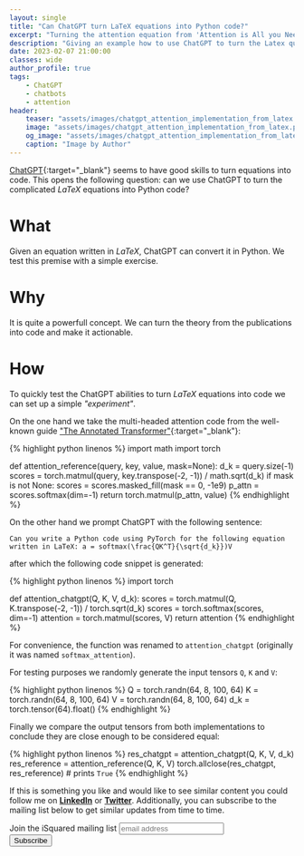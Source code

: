 ```yaml
---
layout: single
title: "Can ChatGPT turn LaTeX equations into Python code?"
excerpt: "Turning the attention equation from 'Attention is All you Need' into code using ChatGPT"
description: "Giving an example how to use ChatGPT to turn the Latex quetions for scaled dot product attention into Python implementation"
date: 2023-02-07 21:00:00
classes: wide
author_profile: true
tags:
    - ChatGPT
    - chatbots
    - attention
header:
    teaser: "assets/images/chatgpt_attention_implementation_from_latex.png"
    image: "assets/images/chatgpt_attention_implementation_from_latex.png"
    og_image: "assets/images/chatgpt_attention_implementation_from_latex.png"
    caption: "Image by Author"
---
```


[ChatGPT](https://openai.com/blog/chatgpt/){:target="_blank"} seems to have good skills to turn equations into code. This opens the following question:
can we use ChatGPT to turn the complicated *LaTeX* equations into Python code? 

# What
Given an equation written in *LaTeX*, ChatGPT can convert it in Python. We test this premise with a simple exercise.

# Why
It is quite a powerfull concept. We can turn the theory from the publications into code and make it actionable.

# How
To quickly test the ChatGPT abilities to turn *LaTeX* equations into code we can set up a simple *"experiment"*.

On the one hand we take the multi-headed attention code from the well-known guide 
["The Annotated Transformer"](http://nlp.seas.harvard.edu/2018/04/03/attention.html#attention){:target="_blank"}:


{% highlight python linenos %}
import math
import torch

def attention_reference(query, key, value, mask=None):
    d_k = query.size(-1)
    scores = torch.matmul(query, key.transpose(-2, -1)) / math.sqrt(d_k)
    if mask is not None:
        scores = scores.masked_fill(mask == 0, -1e9)
    p_attn = scores.softmax(dim=-1)
    return torch.matmul(p_attn, value)
{% endhighlight %}


On the other hand we prompt ChatGPT with the following sentence:

```plain
Can you write a Python code using PyTorch for the following equation 
written in LaTeX: a = softmax(\frac{QK^T}{\sqrt{d_k}})V
```

after which the following code snippet is generated:

{% highlight python linenos %}
import torch

def attention_chatgpt(Q, K, V, d_k):
    scores = torch.matmul(Q, K.transpose(-2, -1)) / torch.sqrt(d_k)
    scores = torch.softmax(scores, dim=-1)
    attention = torch.matmul(scores, V)
    return attention
{% endhighlight %}

For convenience, the function was renamed to `attention_chatgpt` (originally it was named `softmax_attention`).

For testing purposes we randomly generate the input tensors `Q`, `K` and `V`:

{% highlight python linenos %}
Q = torch.randn(64, 8, 100, 64)
K = torch.randn(64, 8, 100, 64)
V = torch.randn(64, 8, 100, 64)
d_k = torch.tensor(64).float()
{% endhighlight %}

Finally we compare the output tensors from both implementations to conclude they are close enough to be considered equal:

{% highlight python linenos %}
res_chatgpt = attention_chatgpt(Q, K, V, d_k)
res_reference = attention_reference(Q, K, V)
torch.allclose(res_chatgpt, res_reference)  # prints `True`
{% endhighlight %}


If this is something you like and would like to see similar content you could follow me on <a href="https://www.linkedin.com/in/vilievski/" target="_blank" rel="noopener"><b>LinkedIn</b></a>
or <a href="https://twitter.com/VladOsaurus" target="_blank" rel="noopener"><b>Twitter</b></a>. Additionally, you can subscribe to the mailing list below to get similar updates from time to time.


<link href="//cdn-images.mailchimp.com/embedcode/horizontal-slim-10_7.css" rel="stylesheet" type="text/css">
<link href="/assets/css/mailchimp.css">
<div id="mc_embed_signup">
<form action="https://digital.us19.list-manage.com/subscribe/post?u=cb9dbe40387c27177a25de80f&amp;id=08bda6f8e0" method="post" id="mc-embedded-subscribe-form" name="mc-embedded-subscribe-form" class="validate" target="_blank" novalidate>
    <div id="mc_embed_signup_scroll">
	<label for="mce-EMAIL">Join the iSquared mailing list</label>
	<input type="email" value="" name="EMAIL" class="email" id="mce-EMAIL" placeholder="email address" required>
    <!-- real people should not fill this in and expect good things - do not remove this or risk form bot signups-->
    <div style="position: absolute; left: -5000px;" aria-hidden="true"><input type="text" name="b_cb9dbe40387c27177a25de80f_08bda6f8e0" tabindex="-1" value=""></div>
    <div class="clear"><input type="submit" value="Subscribe" name="subscribe" id="mc-embedded-subscribe" class="button"></div>
    </div>
</form>
</div>
<br/>